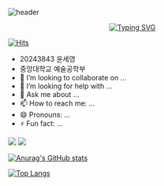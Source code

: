 ![header](https://capsule-render.vercel.app/api?type=venom&color=gradient&height=300&section=header&text=README.md&fontSize=90&animation=fadeIn&fontColor=708090)

<div align=center>

[![Typing SVG](https://readme-typing-svg.demolab.com/?lines=O+p+e+n+S+o+u+r+c+e;P+r+o+g+r+a+m+m+i+n+g;F+i+r+s+t+A+s+s+i+g+n+m+e+n+t)](https://git.io/typing-svg)

</div>

[![Hits](https://hits.seeyoufarm.com/api/count/incr/badge.svg?url=https%3A%2F%2Fgithub.com%2Fgjbae1212%2Fhit-counter)](https://hits.seeyoufarm.com)

- 20243843 윤세영
- 중앙대학교 예술공학부
- 👯 I’m looking to collaborate on ...
- 🤔 I’m looking for help with ...
- 💬 Ask me about ...
- 📫 How to reach me: ...
- 😄 Pronouns: ...
- ⚡ Fun fact: ...

<a href=https://www.discord.com/users/647713292659326976><img src="https://img.shields.io/badge/Discord-5865F2?style=for-the-badge&logo=Discord&logoColor=white"/></a>
<a href=https://url.kr/36z3z7><img src="https://img.shields.io/badge/Instagram-E4405F?style=for-the-badge&logo=instagram&logoColor=white"/></a>

[![Anurag's GitHub stats](https://github-readme-stats.vercel.app/api?username=UnjenN)](https://github.com/UnjenN/github-readme-stats)

[![Top Langs](https://github-readme-stats.vercel.app/api/top-langs/?username=UnjenN)](https://github.com/UnjenN/github-readme-stats)
